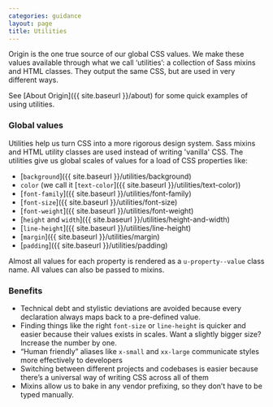 ```yaml
---
categories: guidance
layout: page
title: Utilities
---
```

Origin is the one true source of our global CSS values. We make these values available through what we call ‘utilities’: a collection of Sass mixins and HTML classes. They output the same CSS, but are used in very different ways.

See [About Origin]({{ site.baseurl }}/about) for some quick examples of using utilities.


### Global values

Utilities help us turn CSS into a more rigorous design system. Sass mixins and HTML utility classes are used instead of writing 'vanilla' CSS. The utilities give us global scales of values for a load of CSS properties like:

* [`background`]({{ site.baseurl }}/utilities/background)
* `color` (we call it [`text-color`]({{ site.baseurl }}/utilities/text-color))
* [`font-family`]({{ site.baseurl }}/utilities/font-family)
* [`font-size`]({{ site.baseurl }}/utilities/font-size)
* [`font-weight`]({{ site.baseurl }}/utilities/font-weight)
* [`height` and `width`]({{ site.baseurl }}/utilities/height-and-width)
* [`line-height`]({{ site.baseurl }}/utilities/line-height)
* [`margin`]({{ site.baseurl }}/utilities/margin)
* [`padding`]({{ site.baseurl }}/utilities/padding)

Almost all values for each property is rendered as a `u-property--value` class name. All values can also be passed to mixins.


### Benefits

* Technical debt and stylistic deviations are avoided because every declaration always maps back to a pre-defined value.
* Finding things like the right `font-size` or `line-height` is quicker and easier because their values exists in scales. Want a slightly bigger size? Increase the number by one.
* “Human friendly” aliases like `x-small` and `xx-large` communicate styles more effectively to developers
* Switching between different projects and codebases is easier because there’s a universal way of writing CSS across all of them
* Mixins allow us to bake in any vendor prefixing, so they don’t have to be typed manually.
